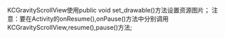 KCGravityScrollView使用public void set_drawable()方法设置资源图片；
注意：要在Activity的onResume(),onPause()方法中分别调用KCGravityScrollView,resume(),pause()方法;
